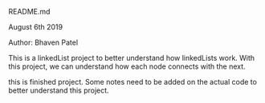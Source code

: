 README.md

August 6th 2019

Author: Bhaven Patel

This is a linkedList project to better understand how linkedLists work. 
With this project, we can understand how each node connects with the 
next.

this is finished project. Some notes need to be added on the actual code 
to better understand this project.
